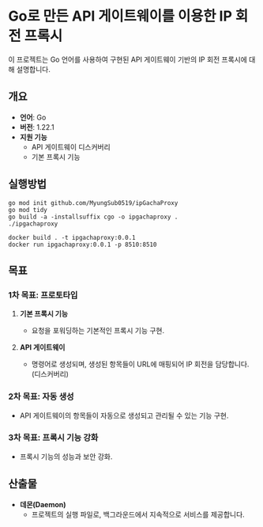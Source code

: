 # Go로 만든 API 게이트웨이를 이용한 IP 회전 프록시

이 프로젝트는 Go 언어를 사용하여 구현된 API 게이트웨이 기반의 IP 회전 프록시에 대해 설명합니다.

## 개요

- **언어**: Go
- **버전**: 1.22.1
- **지원 기능**
  - API 게이트웨이 디스커버리
  - 기본 프록시 기능

## 실행방법

```
go mod init github.com/MyungSub0519/ipGachaProxy
go mod tidy
go build -a -installsuffix cgo -o ipgachaproxy .
./ipgachaproxy
```

```
docker build . -t ipgachaproxy:0.0.1
docker run ipgachaproxy:0.0.1 -p 8510:8510
```

## 목표

### 1차 목표: 프로토타입

1. **기본 프록시 기능**

   - 요청을 포워딩하는 기본적인 프록시 기능 구현.

2. **API 게이트웨이**
   - 명령어로 생성되며, 생성된 항목들이 URL에 매핑되어 IP 회전을 담당합니다. (디스커버리)

### 2차 목표: 자동 생성

- API 게이트웨이의 항목들이 자동으로 생성되고 관리될 수 있는 기능 구현.

### 3차 목표: 프록시 기능 강화

- 프록시 기능의 성능과 보안 강화.

## 산출물

- **데몬(Daemon)**
  - 프로젝트의 실행 파일로, 백그라운드에서 지속적으로 서비스를 제공합니다.
